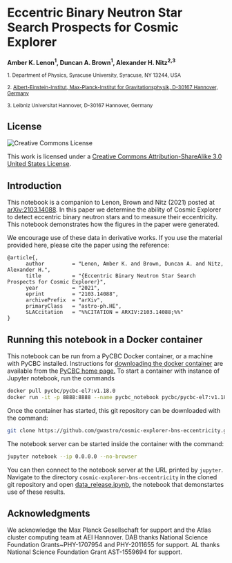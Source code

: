 # Eccentric Binary Neutron Star Search Prospects for Cosmic Explorer
**Amber K. Lenon<sup>1</sup>, Duncan A. Brown<sup>1</sup>, Alexander H. Nitz<sup>2,3</sup>**

 <sub>1. Department of Physics, Syracuse University, Syracuse, NY 13244, USA</sub>

 <sub>2. [Albert-Einstein-Institut, Max-Planck-Institut for Gravitationsphysik, D-30167 Hannover, Germany](http://www.aei.mpg.de/obs-rel-cos)</sub>  

 <sub>3. Leibniz Universitat Hannover, D-30167 Hannover, Germany</sub>  


## License ##
![Creative Commons License](https://i.creativecommons.org/l/by-sa/3.0/us/88x31.png "Creative Commons License")

This work is licensed under a [Creative Commons Attribution-ShareAlike 3.0 United States License](http://creativecommons.org/licenses/by-sa/3.0/us/).

## Introduction ##

This notebook is a companion to Lenon, Brown and Nitz (2021) posted at [arXiv:2103.14088](https://arxiv.org/abs/2103.14088). In this paper we determine the ability of Cosmic Explorer to detect eccentric binary neutron stars and to measure their eccentricity. This notebook demonstrates how the figures in the paper were generated.

We encourage use of these data in derivative works. If you use the material provided here, please cite the paper using the reference:

```
@article{,
      author         = "Lenon, Amber K. and Brown, Duncan A. and Nitz, Alexander H.",
      title          = "{Eccentric Binary Neutron Star Search Prospects for Cosmic Explorer}",
      year           = "2021",
      eprint         = "2103.14088",
      archivePrefix  = "arXiv",
      primaryClass   = "astro-ph.HE",
      SLACcitation   = "%%CITATION = ARXIV:2103.14088;%%"
}
```

## Running this notebook in a Docker container ##

This notebook can be run from a PyCBC Docker container, or a machine with PyCBC installed. Instructions for [downloading the docker container](http://gwastro.github.io/pycbc/latest/html/docker.html) are available from the [PyCBC home page.](https://pycbc.org/) To start a container with instance of Jupyter notebook, run the commands

```sh
docker pull pycbc/pycbc-el7:v1.18.0
docker run -it -p 8888:8888 --name pycbc_notebook pycbc/pycbc-el7:v1.18.0 /bin/bash -l
```
Once the container has started, this git repository can be downloaded with the command:
```sh
git clone https://github.com/gwastro/cosmic-explorer-bns-eccentricity.git
```
The notebook server can be started inside the container with the command:
```sh
jupyter notebook --ip 0.0.0.0 --no-browser
```
You can then connect to the notebook server at the URL printed by ``jupyter``. Navigate to the directory `cosmic-explorer-bns-eccentricity` in the cloned git repository and open [data_release.ipynb](https://github.com/gwastro/cosmic-explorer-bns-eccentricity/blob/master/data-release.ipynb), the notebook that demonstartes use of these results.

## Acknowledgments ##

We acknowledge the Max Planck Gesellschaft for support and the Atlas cluster computing team at AEI Hannover. DAB thanks National Science Foundation Grants~PHY-1707954 and PHY-2011655 for support. AL thanks National Science Foundation Grant AST-1559694 for support.
